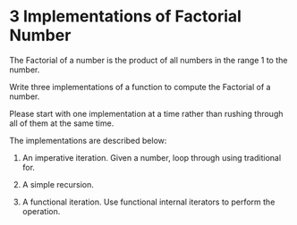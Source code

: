# 3 Implementations of Factorial Number

The Factorial of a number is the product of all numbers in the range 1 to the number.

Write three implementations of a function to compute the Factorial of a number.

Please start with one implementation at a time rather than rushing through all of them at the same time.

The implementations are described below:

1. An imperative iteration. 
  Given a number, loop through using traditional for.

2. A simple recursion.
  
3. A functional iteration. 
	  Use functional internal iterators to perform the operation.
